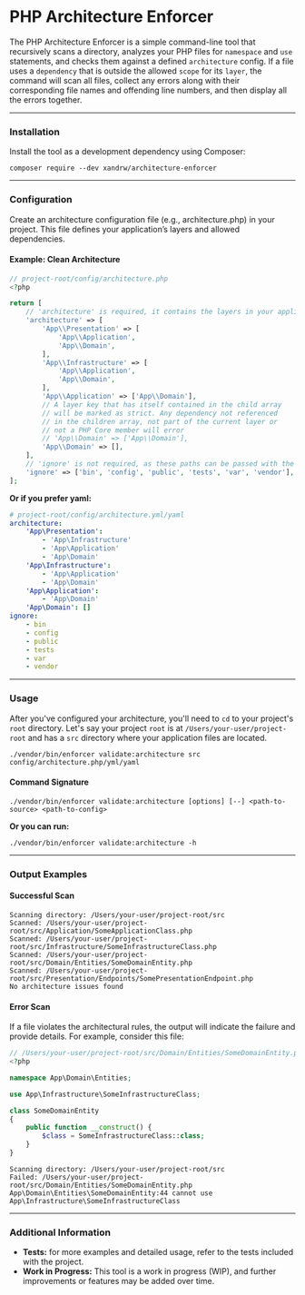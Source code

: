 # PHP Architecture Enforcer

The PHP Architecture Enforcer is a simple command-line tool that recursively scans a directory,
analyzes your PHP files for `namespace` and `use` statements, and checks them against a defined `architecture` config.
If a file uses a `dependency` that is outside the allowed `scope` for its `layer`, the command will scan all files,
collect any errors along with their corresponding file names and offending line numbers, and then display all the errors together.

---

### Installation
Install the tool as a development dependency using Composer:
```shell
composer require --dev xandrw/architecture-enforcer
```

---

### Configuration

Create an architecture configuration file (e.g., architecture.php) in your project.
This file defines your application’s layers and allowed dependencies.

#### Example: Clean Architecture
```php
// project-root/config/architecture.php
<?php

return [
    // 'architecture' is required, it contains the layers in your application
    'architecture' => [
        'App\\Presentation' => [
            'App\\Application',
            'App\\Domain',
        ],
        'App\\Infrastructure' => [
            'App\\Application',
            'App\\Domain',
        ],
        'App\\Application' => ['App\\Domain'],
        // A layer key that has itself contained in the child array
        // will be marked as strict. Any dependency not referenced
        // in the children array, not part of the current layer or
        // not a PHP Core member will error 
        // 'App\\Domain' => ['App\\Domain'],
        'App\\Domain' => [],
    ],
    // 'ignore' is not required, as these paths can be passed with the ignore parameter
    'ignore' => ['bin', 'config', 'public', 'tests', 'var', 'vendor'],
];
```

**Or if you prefer yaml:**
```yaml
# project-root/config/architecture.yml/yaml
architecture:
    'App\Presentation':
        - 'App\Infrastructure'
        - 'App\Application'
        - 'App\Domain'
    'App\Infrastructure':
        - 'App\Application'
        - 'App\Domain'
    'App\Application':
        - 'App\Domain'
    'App\Domain': []
ignore:
    - bin
    - config
    - public
    - tests
    - var
    - vendor
```

---

### Usage
After you've configured your architecture, you'll need to `cd` to your project's `root` directory.
Let's say your project `root` is at `/Users/your-user/project-root` and has a `src` directory where your application files are located.
```shell
./vendor/bin/enforcer validate:architecture src config/architecture.php/yml/yaml
```

#### Command Signature

```
./vendor/bin/enforcer validate:architecture [options] [--] <path-to-source> <path-to-config>
```

**Or you can run:**
```shell
./vendor/bin/enforcer validate:architecture -h
```

---

### Output Examples

#### Successful Scan
```
Scanning directory: /Users/your-user/project-root/src
Scanned: /Users/your-user/project-root/src/Application/SomeApplicationClass.php
Scanned: /Users/your-user/project-root/src/Infrastructure/SomeInfrastructureClass.php
Scanned: /Users/your-user/project-root/src/Domain/Entities/SomeDomainEntity.php
Scanned: /Users/your-user/project-root/src/Presentation/Endpoints/SomePresentationEndpoint.php
No architecture issues found
```

#### Error Scan
If a file violates the architectural rules, the output will indicate the failure and provide details.
For example, consider this file:
```php
// /Users/your-user/project-root/src/Domain/Entities/SomeDomainEntity.php
<?php

namespace App\Domain\Entities;

use App\Infrastructure\SomeInfrastructureClass;

class SomeDomainEntity
{
    public function __construct() {
        $class = SomeInfrastructureClass::class;
    }
}
```

```
Scanning directory: /Users/your-user/project-root/src
Failed: /Users/your-user/project-root/src/Domain/Entities/SomeDomainEntity.php
App\Domain\Entities\SomeDomainEntity:44 cannot use App\Infrastructure\SomeInfrastructureClass
```

---

### Additional Information

- **Tests:** for more examples and detailed usage, refer to the tests included with the project.
- **Work in Progress:** This tool is a work in progress (WIP), and further improvements or features may be added over time.